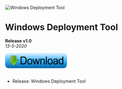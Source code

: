 <img src="https://github.com/jebr/windows-deployment-tool/blob/master/src/icons/wdt-logo.png" alt="Windows Deployment Tool" width="50" height="50"></img>

# Windows Deployment Tool


**Release v1.0**  
*13-5-2020*

<a href="https://github.com/jebr/windows-deployment-tool/releases" Download>
  <img src="src/icons/download.png" alt="Download WDT" width="200" height="50">
</a>

</br>
</br>

- Release: Windows Deployment Tool
